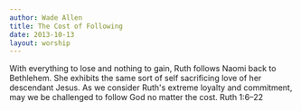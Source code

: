 ```yaml
--- 
author: Wade Allen 
title: The Cost of Following 
date: 2013-10-13 
layout: worship 
---
```


With everything to lose and nothing to gain, Ruth follows Naomi back to Bethlehem. She exhibits the same sort of self sacrificing love of her descendant Jesus. As we consider Ruth's extreme loyalty and commitment, may we be challenged to follow God no matter the cost. Ruth 1:6–22